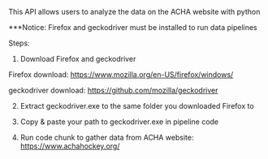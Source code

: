 This API allows users to analyze the data on the ACHA website with python

***Notice:
Firefox and geckodriver must be installed to run data pipelines

Steps:
1. Download Firefox and geckodriver

Firefox download:
https://www.mozilla.org/en-US/firefox/windows/

geckodriver download:
https://github.com/mozilla/geckodriver

2. Extract geckodriver.exe to the same folder you downloaded Firefox to

3. Copy & paste your path to geckodriver.exe in pipeline code
   
4. Run code chunk to gather data from ACHA website: 
https://www.achahockey.org/
